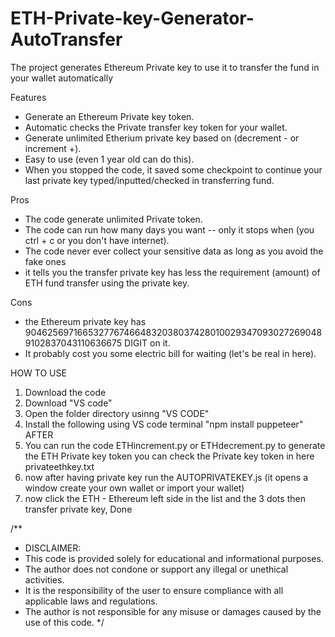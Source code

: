 # ETH-Private-key-Generator-AutoTransfer
The project generates Ethereum Private key to use it to transfer the fund in your wallet automatically


Features
- Generate an Ethereum Private key token.
- Automatic checks the Private transfer key token for your wallet.
- Generate unlimited Etherium private key based on (decrement - or increment +).
- Easy to use (even 1 year old can do this).
- When you stopped the code, it saved some checkpoint to continue your last private key typed/inputted/checked in transferring fund.


Pros
- The code generate unlimited Private token.
- The code can run how many days you want -- only it stops when (you ctrl + c or you don't have internet).
- The code never ever collect your sensitive data as long as you avoid the fake ones
- it tells you the transfer private key has less the requirement (amount) of ETH fund transfer using the private key.

Cons
- the Ethereum private key has 904625697166532776746648320380374280100293470930272690489102837043110636675 DIGIT on it.
- It probably cost you some electric bill for waiting (let's be real in here).



HOW TO USE
1. Download the code
2. Download "VS code"
3. Open the folder directory usinng "VS CODE"
4. Install the following using VS code terminal "npm install puppeteer" AFTER
5. You can run the code ETHincrement.py or ETHdecrement.py to generate the ETH Private key token you can check the Private key token in here privateethkey.txt
6. now after having private key run the AUTOPRIVATEKEY.js (it opens a window create your own wallet or import your wallet)
7. now click the ETH - Ethereum left side in the list and the 3 dots then transfer private key, Done



/**
 * DISCLAIMER:
 * This code is provided solely for educational and informational purposes.
 * The author does not condone or support any illegal or unethical activities.
 * It is the responsibility of the user to ensure compliance with all applicable laws and regulations.
 * The author is not responsible for any misuse or damages caused by the use of this code.
 */
